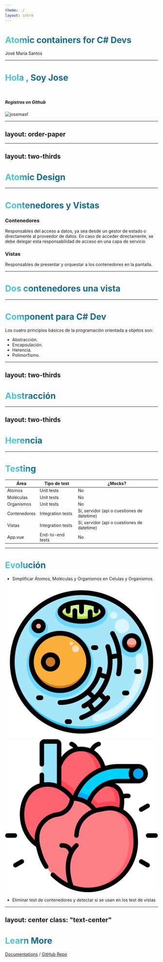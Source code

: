 ```yaml
---
theme: ./
layout: intro
---
```


# Atomic containers for C# Devs

José María Santos 

<template v-slot:icon>
  <div class="flex justify-center w-full h-full ">    
    <logos-c-sharp class="w-full h-full" />  
    <logos-vue class="w-full h-full" />  
  </div>  
</template>



---

# Hola <mdi-hand-wave class="text-3xl text-yellow-400 animate-bounce "/>, Soy Jose


<div class="flex justify-center">
  <div class="flex flex-col md:flex-row md:max-w-md rounded-lg bg-white shadow-lg">
    <img class=" w-full h-96 md:h-auto object-cover md:w-48 rounded-t-lg md:rounded-none md:rounded-l-lg" src="https://avatars.githubusercontent.com/u/24436751?v=4" alt="" />
    <div class="p-6 flex flex-col justify-start">
      <h5 class="text-gray-900 text-xl text-center font-medium mb-2">Registros en Github</h5>
      <p class="text-gray-700 text-base mb-4">
        <img src="https://github-readme-stats.vercel.app/api/top-langs?username=josemasf&show_icons=true&locale=en&layout=compact" alt="josemasf" />
      </p>      
    </div>
  </div>
</div>



<div class="grid grid-cols-4 gap-4 mt-2 ">
  <div>
    <EnterpriseAtom image="/logos/logo-vista.png" name="Vistalegre Solutions" :from="2007" :to="2017"  />    
  </div>
  <div>
    <EnterpriseAtom image="/logos/logo-ofg.png" name="OFG" :from="2017" :to="2018"  />    
  </div>
  <div>
    <EnterpriseAtom image="/logos/logo-inno.png" name="Innovation strategies" :from="2018" :to="2023"  />    
  </div>
  <div>
    <EnterpriseAtom image="/logos/logo-aida.png" name="Aida" :from="2023" :to="0"  />    
  </div>
</div>

<style>
h1 {
  background-color: #2B90B6;
  background-image: linear-gradient(45deg, #4EC5D4 10%, #146b8c 20%);
  background-size: 100%;
  -webkit-background-clip: text;
  -moz-background-clip: text;
  -webkit-text-fill-color: transparent;
  -moz-text-fill-color: transparent;
}
</style>

---
layout: order-paper
---

<div class="grid grid-cols-4 gap-4 text-white mt-10">
  <OrderPaperItem icon="atom" title="Atomic Desing" body="Patrón de diseño para diseñadores gráficos"/>
  <OrderPaperItem icon="csharp" title="Componentes para Backender" body="Coceptos de componentes para programadores C#"/>
  <OrderPaperItem icon="foldercogoutline" title="Responsabilidades" body="Atomic Containers en profundidad"/>
  <OrderPaperItem icon="test-tube" title="Testing" body="Test unitarios, integración y E2E ¿dónde?"/>
</div>


---
layout: two-thirds
---

# Atomic Design

<template v-slot:first-col>

<img src="/imgs/atomic-design.png" />

</template>

<template v-slot:second-col>
  Atomic Design es un sistema de diseño. 

  Los sistemas de diseño nos permiten crear mejores productos y de una forma más rápida y coordinada. De hecho, permite que los elementos de diseño sean reutilizables y al mismo tiempo escalables.
</template>

<!--
### Átomos
Los átomos son los componentes básicos de toda la materia. Cada elemento tiene propiedades distintas y no se pueden desglosar más sin perder su significado. Estos son los bloques de construcción más pequeños de su proyecto

### Moléculas
Las moléculas son un grupo de átomos ensamblados para adquirir nuevas propiedades o para completar una función.

### Organismos
Los organismos son un poco más complejos y forman porciones más grandes de nuestro producto.
-->

---

# Contenedores y Vistas

### Contenedores

Responsables del acceso a datos, ya sea desde un gestor de estado o directamente al proveedor de datos. En caso de acceder directamente, se debe delegar esta responsabilidad de acceso en una capa de servicio

### Vistas

Responsables de presentar y orquestar a los contenedores en la pantalla.

---

# Dos contenedores una vista 

<MainView />

---

# Component para C# Dev

Los cuatro principios básicos de la programación orientada a objetos son:

- Abstracción.
- Encapsulación.
- Herencia.
- Polimorfismo.

---
layout: two-thirds
---

# Abstracción

<template v-slot:first-col>
```ts
/// InputAtom.vue
<template>
  <input
    type="text"
    :value="title"
    @input="$emit('update:value', $event.target.value)"
  />
</template>

<script setup>
    defineProps(['title'])
    defineEmits(['update:value'])
</script>

```
</template>

<template v-slot:second-col>
  Input Atom
  <input-atom/>
</template>

<!--
Modelar los atributos e interacciones pertinentes de las entidades como clases para definir una representación abstracta de un sistema.
-->

---
layout: two-thirds
---

# Encapsulación

<template v-slot:first-col>
```ts
  <template>
    <div class="p-5 bg-dark border-rounded">
      <button @click="increment">Púlasame {{ count }}</button>
    </div>
  </template>
  
  <script setup>
  import { ref } from 'vue';
  const count = ref(0);
  
  function increment() {
    count.value++;
  }
  </script>

```
</template>

<template v-slot:second-col>
  Buton Atom
  <button-atom />
</template>

<!--
Ocultar el estado interno y la funcionalidad de un objeto y permitir solo el acceso a través de un conjunto público de funciones.
-->

---
layout: two-thirds
---

# Herencia


<template v-slot:first-col>
```ts
// InputCounterMolecule.vue
<template>
    {{ myText }}
    <input-atom :text="myText" @update:value="myText = $event" />  
    <button-atom />    
</template>
  
<script setup>
    import { ref } from 'vue'

    import InputAtom from './InputAtom.vue';
    import ButtonAtom from './ButtonAtom.vue';  

    const myText= ref('');
</script>
```
</template>

<template v-slot:second-col>  
  <InputCounterMolecule />
</template>


<!--
Capacidad de crear nuevas abstracciones basadas en abstracciones existentes.
-->

---
layout: two-thirds
---

# Polimorfismo

<template v-slot:first-col>
```ts
// InputCounterMolecule2.vue
<template>
    {{ textNumber }}
    <input-atom :text="myText" @update:value="myText = $event" />  
    <button-atom @increment="myNumber = $event" />    
</template>
  
<script setup>
    import { ref,computed } from 'vue'
    import ButtonAtom from './ButtonAtom.vue';  

    const myText= ref('');
    const myNumber= ref(0);
    const textNumber= computed(() => myText.value + ' ' + myNumber.value);
   
</script>
```
</template>

<template v-slot:second-col>  
<InputCounterMolecule2/>
</template>


<!--
Capacidad de implementar propiedades o métodos heredados de maneras diferentes en varias abstracciones.
-->

---

# Testing

<table class="table-auto bg-dark">
  <thead class="text-center bg-gray-700">
    <tr>
      <th class="px-4 py-2">Área</th>
      <th class="px-4 py-2">Tipo de test</th>
      <th class="px-4 py-2">¿Mocks?</th>
    </tr>
  </thead>
  <tbody>
    <tr >
      <td class="px-4 py-2">Atomos</td>
      <td class="px-4 py-2">Unit tests</td>
      <td class="px-4 py-2">No</td>
    </tr>
    <tr>
      <td class="px-4 py-2">Moléculas</td>
      <td class="px-4 py-2">Unit tests</td>
      <td class="px-4 py-2">No</td>
    </tr>
    <tr>
      <td class="px-4 py-2">Organismos</td>
      <td class="px-4 py-2">Unit tests</td>
      <td class="px-4 py-2">No</td>
    </tr>
    <tr class="bg-blue-800">
      <td class="px-4 py-2">Contenedores</td>
      <td class="px-4 py-2">Integration tests</td>
      <td class="px-4 py-2">Sí, servidor (api o cuestiones de datetime)</td>
    </tr>
    <tr class="bg-blue-800">
      <td class="px-4 py-2">Vistas</td>
      <td class="px-4 py-2">Integration tests</td>
      <td class="px-4 py-2">Sí, servidor (api o cuestiones de datetime)</td>
    </tr>
    <tr class="bg-red-800">
      <td class="px-4 py-2">App.vue</td>
      <td class="px-4 py-2">End-to-end tests</td>
      <td class="px-4 py-2">No</td>
    </tr>
  </tbody>
</table>

---

# Evolución

- Simplificar Átomos, Moléculas y Organismos en Celulas y Organismos

<div class="flex justify-center items-center mb-5">
  <img src="/public/imgs/cell.png" class="h-50" />
  <img src="/public/imgs/heart.png" class="h-50" />
</div>

- Eliminar test de contenedores y detectar si se usan en los test de vistas

---
layout: center
class: "text-center"
---

# Learn More

[Documentations](https://sli.dev) / [GitHub Repo](https://github.com/slidevjs/slidev)
